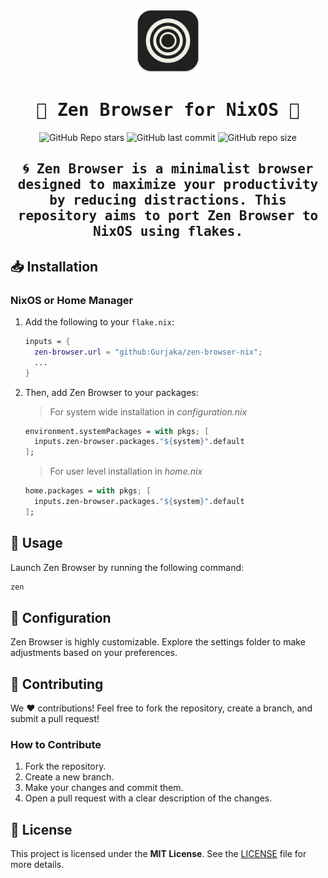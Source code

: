 <div align="center">

<img src="./assets/zen-dark.svg" width="100px">

# <samp>🌟 Zen Browser for NixOS 🌟</samp>

![GitHub Repo stars](https://img.shields.io/github/stars/Gurjaka/zen-browser-nix?style=for-the-badge&labelColor=2e3440&color=5e81ac) ![GitHub last commit](https://img.shields.io/github/last-commit/Gurjaka/zen-browser-nix?style=for-the-badge&labelColor=2e3440&color=5e81ac) ![GitHub repo size](https://img.shields.io/github/repo-size/Gurjaka/zen-browser-nix?style=for-the-badge&labelColor=2e3440&color=5e81ac)

## <samp>🌀 Zen Browser is a **minimalist browser** designed to maximize your **productivity** by reducing distractions. This repository aims to **port Zen Browser** to **NixOS** using **flakes**.</samp>

</div>

## 📥 Installation

### NixOS or Home Manager

1. Add the following to your `flake.nix`:

    ```nix
    inputs = {
      zen-browser.url = "github:Gurjaka/zen-browser-nix";
      ...
    }
    ```

2. Then, add Zen Browser to your packages:
    > For system wide installation in *configuration.nix*
    ```nix
    environment.systemPackages = with pkgs; [
      inputs.zen-browser.packages."${system}".default
    ];
    ```

    > For user level installation in *home.nix*
    ```nix
    home.packages = with pkgs; [
      inputs.zen-browser.packages."${system}".default
    ];
    ```

## 🚀 Usage

Launch Zen Browser by running the following command:

```bash
zen
```

## 🔧 Configuration

Zen Browser is highly customizable. Explore the settings folder to make adjustments based on your preferences.

## 💬 Contributing

We ❤️ contributions! Feel free to fork the repository, create a branch, and submit a pull request!

### How to Contribute
1. Fork the repository.
2. Create a new branch.
3. Make your changes and commit them.
4. Open a pull request with a clear description of the changes.

## 📜 License

This project is licensed under the **MIT License**. See the [LICENSE](./LICENSE) file for more details.
